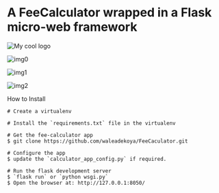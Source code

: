 # A FeeCalculator wrapped in a Flask micro-web framework

<img src="/tree/master/LendableProject/calculator_app/static/css/FeeCalculatorScreenshot.pn" alt="My cool logo"/>

![img0](https://github.com/waleadekoya/FeeCalculator/tree/master/LendableProject/calculator_app/static/css/FeeCalculatorScreenshot.png)

![img1](https://github.com/waleadekoya/FeeCalculator/tree/master/LendableProject/calculator_app/static/css/FeeCalculatorScreenshot2.png)

![img2](https://github.com/waleadekoya/FeeCalculator/tree/master/LendableProject/calculator_app/static/css/FeeCalculatorScreenshot3.png)

How to Install
````
# Create a virtualenv

# Install the `requirements.txt` file in the virtualenv

# Get the fee-calculator app
$ git clone https://github.com/waleadekoya/FeeCaculator.git

# Configure the app
$ update the `calculator_app_config.py` if required.

# Run the flask development server
$ `flask run` or `python wsgi.py`
$ Open the browser at: http://127.0.0.1:8050/
